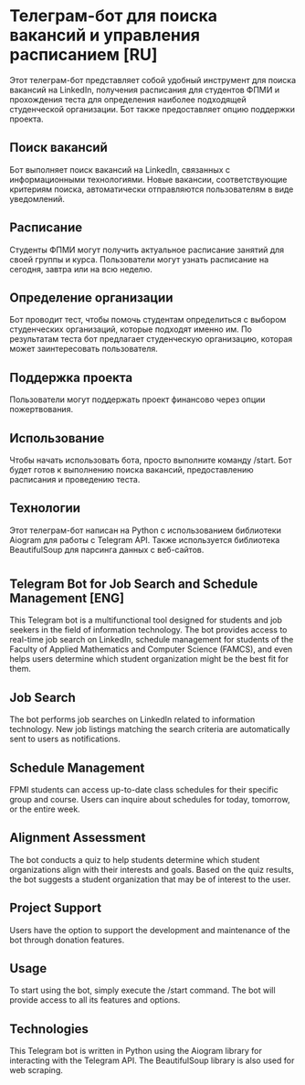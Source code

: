 # Телеграм-бот для поиска вакансий и управления расписанием [RU]
Этот телеграм-бот представляет собой удобный инструмент для поиска вакансий на LinkedIn, получения расписания для студентов ФПМИ и прохождения теста для определения наиболее подходящей студенческой организации. Бот также предоставляет опцию поддержки проекта.

## Поиск вакансий
Бот выполняет поиск вакансий на LinkedIn, связанных с информационными технологиями.
Новые вакансии, соответствующие критериям поиска, автоматически отправляются пользователям в виде уведомлений.

## Расписание
Студенты ФПМИ могут получить актуальное расписание занятий для своей группы и курса.
Пользователи могут узнать расписание на сегодня, завтра или на всю неделю.

## Определение организации
Бот проводит тест, чтобы помочь студентам определиться с выбором студенческих организаций, которые подходят именно им.
По результатам теста бот предлагает студенческую организацию, которая может заинтересовать пользователя.

## Поддержка проекта
Пользователи могут поддержать проект финансово через опции пожертвования.

## Использование
Чтобы начать использовать бота, просто выполните команду /start. Бот будет готов к выполнению поиска вакансий, предоставлению расписания и проведению теста.

## Технологии
Этот телеграм-бот написан на Python с использованием библиотеки Aiogram для работы с Telegram API. Также используется библиотека BeautifulSoup для парсинга данных с веб-сайтов.

#
#
#
#
#

## Telegram Bot for Job Search and Schedule Management [ENG]
This Telegram bot is a multifunctional tool designed for students and job seekers in the field of information technology. The bot provides access to real-time job search on LinkedIn, schedule management for students of the Faculty of Applied Mathematics and Computer Science (FAMCS), and even helps users determine which student organization might be the best fit for them.

## Job Search
The bot performs job searches on LinkedIn related to information technology.
New job listings matching the search criteria are automatically sent to users as notifications.

## Schedule Management
FPMI students can access up-to-date class schedules for their specific group and course.
Users can inquire about schedules for today, tomorrow, or the entire week.

## Alignment Assessment
The bot conducts a quiz to help students determine which student organizations align with their interests and goals.
Based on the quiz results, the bot suggests a student organization that may be of interest to the user.

## Project Support
Users have the option to support the development and maintenance of the bot through donation features.

## Usage
To start using the bot, simply execute the /start command. The bot will provide access to all its features and options.

## Technologies
This Telegram bot is written in Python using the Aiogram library for interacting with the Telegram API.
The BeautifulSoup library is also used for web scraping.
